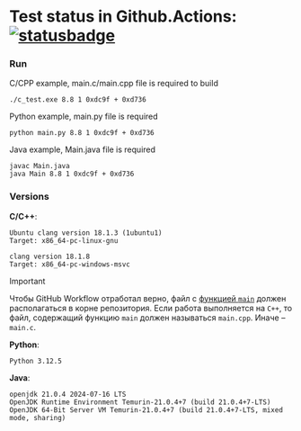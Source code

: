 # Test status in Github.Actions: [![statusbadge](../../actions/workflows/classroom.yml/badge.svg?branch=main&event=workflow_dispatch)](../../actions/workflows/classroom.yml)

### Run
C/CPP example, main.c/main.cpp file is required to build
```
./c_test.exe 8.8 1 0xdc9f + 0xd736
```

Python example, main.py file is required
```
python main.py 8.8 1 0xdc9f + 0xd736
```

Java example, Main.java file is required
```
javac Main.java
java Main 8.8 1 0xdc9f + 0xd736
```

### Versions

**C/C++**:
```
Ubuntu clang version 18.1.3 (1ubuntu1)
Target: x86_64-pc-linux-gnu
```

```
clang version 18.1.8
Target: x86_64-pc-windows-msvc
```

> [!IMPORTANT]
> Чтобы GitHub Workflow отработал верно, файл с [функцией `main`](https://en.cppreference.com/w/c/language/main_function) должен располагаться в корне репозитория.
> Если работа выполняется на `C++`, то файл, содержащий функцию `main` должен называться `main.cpp`. Иначе – `main.c`.


**Python**:
```
Python 3.12.5
```

**Java**:
```
openjdk 21.0.4 2024-07-16 LTS
OpenJDK Runtime Environment Temurin-21.0.4+7 (build 21.0.4+7-LTS)
OpenJDK 64-Bit Server VM Temurin-21.0.4+7 (build 21.0.4+7-LTS, mixed mode, sharing)
```
